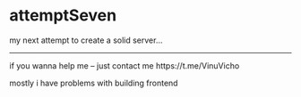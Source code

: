 # attemptSeven
my next attempt to create a solid server...
<hr>
if you wanna help me – just contact me https://t.me/VinuVicho

mostly i have problems with building frontend 
